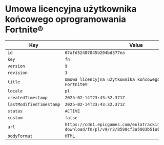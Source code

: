 # Umowa licencyjna użytkownika końcowego oprogramowania Fortnite®

| Key | Value |
| --- | ----- |
| `id` | `67afd52407045b204bd377ea` |
| `key` | `fn` |
| `version` | `9` |
| `revision` | `3` |
| `title` | `Umowa licencyjna użytkownika końcowego oprogramowania Fortnite®` |
| `locale` | `pl` |
| `createdTimestamp` | `2025-02-14T23:43:32.371Z` |
| `lastModifiedTimestamp` | `2025-02-14T23:43:32.371Z` |
| `status` | `ACTIVE` |
| `custom` | `false` |
| `url` | `https://cdn1.epicgames.com/eulatracking-download/fn/pl/v9/r3/8598cf3a5903b51a632a18dd0218144c.pdf` |
| `bodyFormat` | `HTML` |
